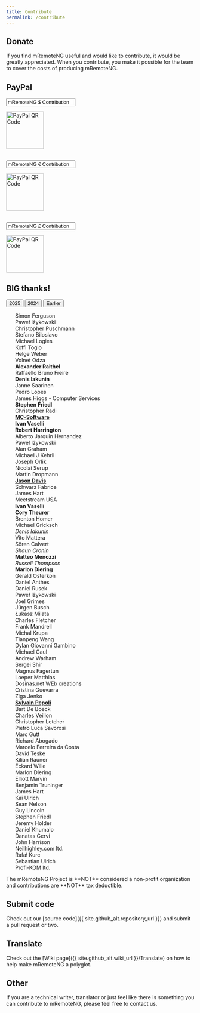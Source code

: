 ```yaml
---
title: Contribute
permalink: /contribute
---
```

<style>
 #submitBtn {
  transition: opacity 0.35s ease;
 }
</style>
<script>
 $(document).ready(function() {
  var cleave = new Cleave('#amount', {
   numeral: true
  });
  $('#amount').keyup(function(evt) {
   $('#submitBtn').prop('disabled', ($(this).val() ? false : true));
  });
 });
</script>

## Donate

If you find mRemoteNG useful and would like to contribute, it would be greatly appreciated.  When you contribute, you make it possible for the team to cover the costs of producing mRemoteNG.
<div class='card-deck text-center'>
 <div class='card'>
  <div class='card-body'>
   <h2 class='card-title'>PayPal</h2>
   <div id="donate-button-container">
    <div class='form-group'>
     <input type='text' class='form-control' name='item_name' value='mRemoteNG $ Contribution' readonly>
     <p class='card-text'><img class='img-responsive' alt='PayPal QR Code' src='{{ site.baseurl }}/images/donations/PayPal QR Code (1).png' height='100px'></p>
    </div>
    <div id="donate-button1"></div>
    <br>
    <div class='form-group'>
     <input type='text' class='form-control' name='item_name' value='mRemoteNG € Contribution' readonly>
     <p class='card-text'><img class='img-responsive' alt='PayPal QR Code' src='{{ site.baseurl }}/images/donations/PayPal QR Code (2).png' height='100px'></p>
    </div>
    <div id="donate-button2"></div>
    <br>
    <div class='form-group'>
     <input type='text' class='form-control' name='item_name' value='mRemoteNG £ Contribution' readonly>
     <p class='card-text'><img class='img-responsive' alt='PayPal QR Code' src='{{ site.baseurl }}/images/donations/PayPal QR Code (3).png' height='100px'></p>
    </div>
    <div id="donate-button3"></div>
    <script src="https://www.paypalobjects.com/donate/sdk/donate-sdk.js" charset="UTF-8"></script>
    <script>
     PayPal.Donation.Button({
      env:'production',
      hosted_button_id:'CHQY3Q3ST9H4U',
      image: {
       src:'https://www.paypalobjects.com/en_US/GB/i/btn/btn_donateCC_LG.gif',
       alt:'Donate with PayPal button',
       title:'PayPal - The safer, easier way to pay online!',
      }
     }).render('#donate-button1');
    </script>
    <script>
     PayPal.Donation.Button({
      env:'production',
      hosted_button_id:'UK75QBUYNPYKN',
      image: {
       src:'https://www.paypalobjects.com/en_US/GB/i/btn/btn_donateCC_LG.gif',
       alt:'Donate with PayPal button',
       title:'PayPal - The safer, easier way to pay online!',
      }
     }).render('#donate-button2');
    </script>
    <script>
     PayPal.Donation.Button({
      env:'production',
      hosted_button_id:'2N5HY54ZTT9TC',
      image: {
       src:'https://www.paypalobjects.com/en_US/GB/i/btn/btn_donateCC_LG.gif',
       alt:'Donate with PayPal button',
       title:'PayPal - The safer, easier way to pay online!',
      }
     }).render('#donate-button3');
    </script>
   </div>
  </div>
 </div>

  <div class="card">
    <div class="card-body">
      <h2 class="card-title">BIG thanks!</h2>
      <!-- Pagination Buttons -->
      <div class="pagination">
        <button onclick="filterRecords('2025')">2025</button>
        <button onclick="filterRecords('2024')">2024</button>
        <button onclick="filterRecords('earlier')">Earlier</button>
      </div>
      <!-- List Container -->
      <ul id="records-list" style="list-style-type: none">
        <li data-year="2025">Simon Ferguson</li>
        <li data-year="2025">Paweł Iżykowski</li>
        <li data-year="2025">Christopher Puschmann</li>
        <li data-year="2025">Stefano Biloslavo</li>
        <li data-year="2024">Michael Logies</li>
        <li data-year="2024">Koffi Toglo</li>
        <li data-year="2024">Helge Weber</li>
        <li data-year="2024">Volnet Odza</li>
        <li data-year="2024"><b>Alexander Raithel</b></li>
        <li data-year="2024">Raffaello Bruno Freire</li>
        <li data-year="2024"><b>Denis Iakunin</b></li>
        <li data-year="2024">Janne Saarinen</li>
        <li data-year="2024">Pedro Lopes</li>
        <li data-year="2024">James Higgs - Computer Services</li>
        <li data-year="2024"><b>Stephen Friedl</b></li>
        <li data-year="2024">Christopher Radi</li>
        <li data-year="2024"><b><u>MC-Software</u></b></li>
        <li data-year="2024"><b>Ivan Vaselli</b></li>
        <li data-year="2024"><b>Robert Harrington</b></li>
        <li data-year="2024">Alberto Jarquin Hernandez</li>
        <li data-year="2024">Paweł Iżykowski</li>
        <li data-year="2024">Alan Graham</li>
        <li data-year="2024">Michael J Kehrli</li>
        <li data-year="2024">Joseph Orlik</li>
        <li data-year="2024">Nicolai Serup</li>
        <li data-year="2024">Martin Dropmann</li>
        <li data-year="earlier"><b><u>Jason Davis</u></b></li>
        <li data-year="earlier">Schwarz Fabrice</li>
        <li data-year="earlier">James Hart</li>
        <li data-year="earlier">Meetstream USA</li>
        <li data-year="earlier"><b>Ivan Vaselli</b></li>
        <li data-year="earlier"><b>Cory Theurer</b></li>
        <li data-year="earlier">Brenton Homer</li>
        <li data-year="earlier">Michael Gricksch</li>
        <li data-year="earlier"><i>Denis Iakunin</i></li>
        <li data-year="earlier">Vito Mattera</li>
        <li data-year="earlier">Sören Calvert</li>
        <li data-year="earlier"><i>Shaun Cronin</i></li>
        <li data-year="earlier"><b>Matteo Menozzi</b></li>
        <li data-year="earlier"><i>Russell Thompson</i></li>
        <li data-year="earlier"><b>Marlon Diering</b></li>
        <li data-year="earlier">Gerald Osterkon</li>
        <li data-year="earlier">Daniel Anthes</li>
        <li data-year="earlier">Daniel Rusek</li>
        <li data-year="earlier">Paweł Iżykowski</li>
        <li data-year="earlier">Joel Grimes</li>
        <li data-year="earlier">Jürgen Busch</li>
        <li data-year="earlier">Łukasz Milata</li>
        <li data-year="earlier">Charles Fletcher</li>
        <li data-year="earlier">Frank Mandrell</li>
        <li data-year="earlier">Michal Krupa</li>
        <li data-year="earlier">Tianpeng Wang</li>
        <li data-year="earlier">Dylan Giovanni Gambino</li>
        <li data-year="earlier">Michael Gaul</li>
        <li data-year="earlier">Andrew Warham</li>
        <li data-year="earlier">Sergei Shir</li>
        <li data-year="earlier">Magnus Fagertun</li>
        <li data-year="earlier">Loeper Matthias</li>
        <li data-year="earlier">Dosinas.net WEb creations</li>
        <li data-year="earlier">Cristina Guevarra</li>
        <li data-year="earlier">Ziga Jenko</li>
        <li data-year="earlier"><b><u>Sylvain Pepoli</u></b></li>
        <li data-year="earlier">Bart De Boeck</li>
        <li data-year="earlier">Charles Veillon</li>
        <li data-year="earlier">Christopher Letcher</li>
        <li data-year="earlier">Pietro Luca Savorosi</li>
        <li data-year="earlier">Marc Gutt</li>
        <li data-year="earlier">Richard Abogado</li>
        <li data-year="earlier">Marcelo Ferreira da Costa</li>
        <li data-year="earlier">David Teske</li>
        <li data-year="earlier">Kilian Rauner</li>
        <li data-year="earlier">Eckard Wille</li>
        <li data-year="earlier">Marlon Diering</li>
        <li data-year="earlier">Elliott Marvin</li>
        <li data-year="earlier">Benjamin Truninger</li>
        <li data-year="earlier">James Hart</li>
        <li data-year="earlier">Kai Ulrich</li>
        <li data-year="earlier">Sean Nelson</li>
        <li data-year="earlier">Guy Lincoln</li>
        <li data-year="earlier">Stephen Friedl</li>
        <li data-year="earlier">Jeremy Holder</li>
        <li data-year="earlier">Daniel Khumalo</li>
        <li data-year="earlier">Danatas Gervi</li>
        <li data-year="earlier">John Harrison</li>
        <li data-year="earlier">Neilhighley.com ltd.</li>
        <li data-year="earlier">Rafał Kurc</li>
        <li data-year="earlier">Sebastian Ulrich</li>
        <li data-year="earlier">Profi-KOM ltd.</li>
      </ul>
    </div>
    <script>
      function filterRecords(year) {
        const listItems = document.querySelectorAll("#records-list li");
        if (year === "all") {
          listItems.forEach(item => {
            item.style.display = "block"; // Show all items
          });
        } else {
          listItems.forEach(item => {
            if (item.getAttribute("data-year") === year) {
              item.style.display = "block"; // Show matching items
            } else {
              item.style.display = "none"; // Hide non-matching items
            }
          });
        }
      }
      // Default view: Show all records
      window.onload = () => filterRecords("2025"); // Or set to "all" to show everything initially
    </script>
  </div>
</div>
The mRemoteNG Project is **NOT** considered a non-profit organization and contributions are **NOT** tax deductible.

## Submit code

Check out our [source code]({{ site.github_alt.repository_url }}) and submit a pull request or two.

## Translate

Check out the [Wiki page]({{ site.github_alt.wiki_url }}/Translate) on how to help make mRemoteNG a polyglot.

## Other

If you are a technical writer, translator or just feel like there is something you can contribute to mRemoteNG, please feel free to contact us.

